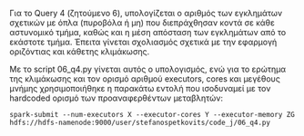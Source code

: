 Για το Query 4 (ζητούμενο 6), υπολογίζεται ο αριθμός των εγκλημάτων σχετικών με όπλα (πυροβόλα ή μη) που διεπράχθησαν κοντά σε κάθε αστυνομικό τμήμα, καθώς και η μέση απόσταση των εγκλημάτων από το εκάστοτε τμήμα. Έπειτα γίνεται σχολιασμός σχετικά με την εφαρμογή οριζόντιας και κάθετης κλιμάκωσης.

Με το script 06_q4.py γίνεται αυτός ο υπολογισμός, ενώ για το ερώτημα της κλιμάκωσης και τον ορισμό αριθμού executors, cores και μεγέθους μνήμης χρησιμοποιήθηκε η παρακάτω εντολή που ισοδυναμεί με τον hardcoded ορισμό των προαναφερθέντων μεταβλητών:
``` 
spark-submit --num-executors Χ --executor-cores Υ --executor-memory ΖG hdfs://hdfs-namenode:9000/user/stefanospetkovits/code_j/06_q4.py
```

